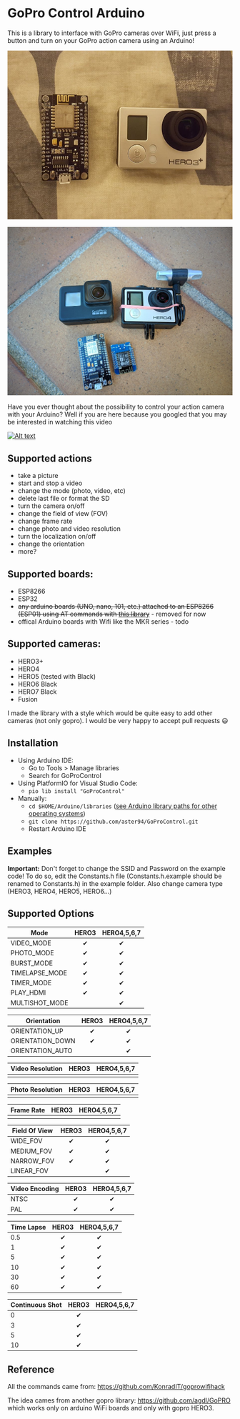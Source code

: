 # GoPro Control Arduino

This is a library to interface with GoPro cameras over WiFi, just press a button and turn on your GoPro action camera using an Arduino!

![Alt text](/extras/gopro3_and_nodemcu.jpg?raw=true "GoPro3")

![Alt text](/extras/gopros_and_esps.jpg?raw=true "GoPro4")

Have you ever thought about the possibility to control your action camera with your Arduino? Well if you are here because you googled that you may be interested in watching this video

[![Alt text](https://img.youtube.com/vi/PuM-ZQ2tMW0/0.jpg)](https://www.youtube.com/watch?v=PuM-ZQ2tMW0)

## Supported actions

- take a picture
- start and stop a video
- change the mode (photo, video, etc)
- delete last file or format the SD
- turn the camera on/off
- change the field of view (FOV)
- change frame rate
- change photo and video resolution
- turn the localization on/off
- change the orientation
- more?

## Supported boards:

- ESP8266
- ESP32
- ~~any arduino boards (UNO, nano, 101, etc.) attached to an ESP8266 (ESP01) using AT commands with [this library](https://github.com/bportaluri/WiFiEsp)~~ - removed for now
- offical Arduino boards with Wifi like the MKR series - todo

## Supported cameras:

- HERO3+
- HERO4
- HERO5 (tested with Black)
- HERO6 Black
- HERO7 Black
- Fusion

I made the library with a style which would be quite easy to add other cameras (not only gopro). I would be very happy to accept pull requests 😃

## Installation

- Using Arduino IDE:
	- Go to Tools > Manage libraries 
	- Search for GoProControl
- Using PlatformIO for Visual Studio Code:
	- ````pio lib install "GoProControl"````
- Manually:
	- ````cd $HOME/Arduino/libraries```` ([see Arduino library paths for other operating systems](https://www.arduino.cc/en/hacking/libraries))
	- ````git clone https://github.com/aster94/GoProControl.git````
	- Restart Arduino IDE

## Examples

**Important:** Don't forget to change the SSID and Password on the example code! To do so, edit the Constants.h file (Constants.h.example should be renamed to Constants.h) in the example folder. Also change camera type (HERO3, HERO4, HERO5, HERO6...)

## Supported Options

| Mode | HERO3 | HERO4,5,6,7 |
| --- | :---: | :---: |
| VIDEO_MODE | ✔ | ✔ |
| PHOTO_MODE | ✔ | ✔ |
| BURST_MODE | ✔  | ✔ |
| TIMELAPSE_MODE | ✔ | ✔ |
| TIMER_MODE | ✔  | ✔ |
| PLAY_HDMI | ✔ | ✔ |
| MULTISHOT_MODE |  | ✔ |

| Orientation | HERO3 | HERO4,5,6,7 |
| --- | :---: | :---: |
| ORIENTATION_UP | ✔ | ✔ |
| ORIENTATION_DOWN | ✔ | ✔ |
| ORIENTATION_AUTO |  | ✔ |

| Video Resolution | HERO3 | HERO4,5,6,7 |
| --- | :---: | :---: |
|  |  |  |

| Photo Resolution | HERO3 | HERO4,5,6,7 |
| --- | :---: | :---: |
|  |  |  |

| Frame Rate | HERO3 | HERO4,5,6,7 |
| --- | :---: | :---: |
|  |  |  |

| Field Of View | HERO3 | HERO4,5,6,7 |
| --- | :---: | :---: |
| WIDE_FOV | ✔ | ✔ |
| MEDIUM_FOV | ✔ | ✔ |
| NARROW_FOV | ✔ | ✔ |
| LINEAR_FOV |  | ✔ |

| Video Encoding | HERO3 | HERO4,5,6,7 |
| --- | :---: | :---: |
| NTSC | ✔ | ✔ |
| PAL | ✔ | ✔ |

| Time Lapse | HERO3 | HERO4,5,6,7 |
| --- | :---: | :---: |
| 0.5 | ✔ | ✔ |
| 1 | ✔ | ✔ |
| 5 | ✔ | ✔ |
| 10 | ✔ | ✔ |
| 30 | ✔ | ✔ |
| 60 | ✔ | ✔ |

| Continuous Shot | HERO3 | HERO4,5,6,7 |
| --- | :---: | :---: |
| 0 | ✔ |  |
| 3 | ✔ |  |
| 5 | ✔ |  |
| 10 | ✔ |  |

## Reference

All the commands came from: https://github.com/KonradIT/goprowifihack

The idea cames from another gopro library: https://github.com/agdl/GoPRO which works only on arduino WiFi boards and only with gopro HERO3.
